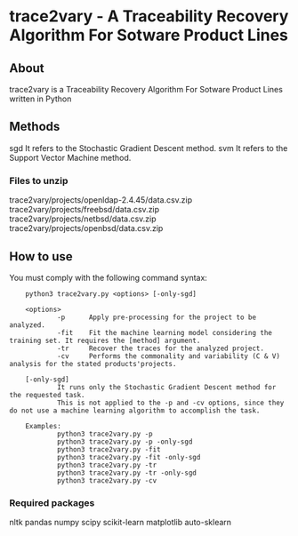 # trace2vary - A Traceability Recovery Algorithm For Sotware Product Lines

## About
trace2vary is a Traceability Recovery Algorithm For Sotware Product Lines written in Python

## Methods

sgd     It refers to the Stochastic Gradient Descent method.
svm     It refers to the Support Vector Machine method.

### Files to unzip
trace2vary/projects/openldap-2.4.45/data.csv.zip
trace2vary/projects/freebsd/data.csv.zip
trace2vary/projects/netbsd/data.csv.zip
trace2vary/projects/openbsd/data.csv.zip

## How to use
You must comply with the following command syntax:

        python3 trace2vary.py <options> [-only-sgd]

        <options>
                -p      Apply pre-processing for the project to be analyzed.
                -fit    Fit the machine learning model considering the training set. It requires the [method] argument.
                -tr     Recover the traces for the analyzed project.
                -cv     Performs the commonality and variability (C & V) analysis for the stated products'projects.
        
        [-only-sgd]
                It runs only the Stochastic Gradient Descent method for the requested task.
                This is not applied to the -p and -cv options, since they do not use a machine learning algorithm to accomplish the task.

        Examples:
                python3 trace2vary.py -p
                python3 trace2vary.py -p -only-sgd
                python3 trace2vary.py -fit
                python3 trace2vary.py -fit -only-sgd
                python3 trace2vary.py -tr
                python3 trace2vary.py -tr -only-sgd
                python3 trace2vary.py -cv

### Required packages
nltk
pandas
numpy
scipy
scikit-learn
matplotlib
auto-sklearn